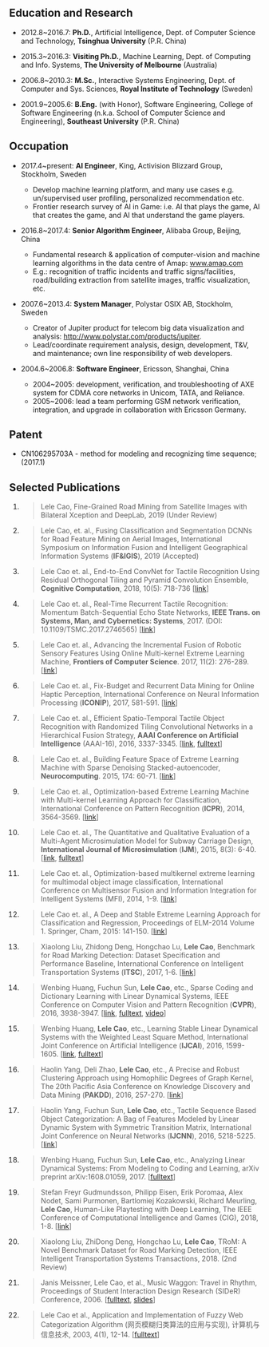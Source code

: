 ## Education and Research

-   2012.8\~2016.7: **Ph.D.**, Artificial Intelligence, Dept. of Computer Science and Technology, **Tsinghua University** (P.R. China)

-   2015.3\~2016.3: **Visiting Ph.D.**, Machine Learning, Dept. of Computing and Info. Systems, **The University of Melbourne** (Australia)

-   2006.8\~2010.3: **M.Sc.**, Interactive Systems Engineering, Dept. of Computer and Sys. Sciences, **Royal Institute of Technology** (Sweden)

-   2001.9\~2005.6: **B.Eng.** (with Honor), Software Engineering, College of Software Engineering (n.k.a. School of Computer Science and Engineering), **Southeast University** (P.R. China)


## Occupation

- 2017.4\~present: **AI Engineer**, King, Activision Blizzard Group, Stockholm, Sweden
  - Develop machine learning platform, and many use cases e.g. un/supervised user profiling, personalized recommendation etc.
  - Frontier research survey of AI in Game: i.e. AI that plays the game, AI that creates the game, and AI that understand the game players.

- 2016.8\~2017.4: **Senior Algorithm Engineer**, Alibaba Group, Beijing, China
  - Fundamental research & application of computer-vision and machine learning algorithms in the data centre of Amap: www.amap.com
  - E.g.: recognition of traffic incidents and traffic signs/facilities, road/building extraction from satellite images, traffic visualization, etc.

- 2007.6\~2013.4: **System Manager**, Polystar OSIX AB, Stockholm, Sweden
  - Creator of Jupiter product for telecom big data visualization and analysis: http://www.polystar.com/products/jupiter. 
  - Lead/coordinate requirement analysis, design, development, T&V, and maintenance; own line responsibility of web developers.

- 2004.6\~2006.8: **Software Engineer**, Ericsson, Shanghai, China
  - 2004\~2005: development, verification, and troubleshooting of AXE system for CDMA core networks in Unicom, TATA, and Reliance.
  - 2005\~2006: lead a team performing GSM network verification, integration, and upgrade in collaboration with Ericsson Germany.


## Patent

- CN106295703A - method for modeling and recognizing time sequence;
(2017.1)


## Selected Publications

1. >Lele Cao, Fine-Grained Road Mining from Satellite Images with Bilateral Xception and DeepLab, 2019 (Under Review)

1. >Lele Cao, et. al., Fusing Classification and Segmentation DCNNs for Road Feature
Mining on Aerial Images, International Symposium on Information Fusion and Intelligent Geographical Information Systems (**IF&IGIS**), 2019 (Accepted)

1. >Lele Cao et. al., End-to-End ConvNet for Tactile Recognition Using Residual Orthogonal Tiling and Pyramid Convolution Ensemble, **Cognitive Computation**, 2018, 10(5): 718-736 [[link](https://link.springer.com/article/10.1007/s12559-018-9568-7)]

1. >Lele Cao et. al., Real-Time Recurrent Tactile Recognition:
Momentum Batch-Sequential Echo State Networks, **IEEE Trans. on Systems, Man, and Cybernetics: Systems**, 2017. (DOI: 10.1109/TSMC.2017.2746565) [[link](https://ieeexplore.ieee.org/document/8031062/)]

1. >Lele Cao et. al., Advancing the Incremental Fusion of Robotic
Sensory Features Using Online Multi-kernel Extreme Learning Machine,
**Frontiers of Computer Science**. 2017, 11(2): 276-289. [[link](https://link.springer.com/article/10.1007/s11704-016-5171-9)]

1. >Lele Cao et. al., Fix-Budget and Recurrent Data Mining for Online
Haptic Perception, International Conference on Neural Information
Processing (**ICONIP**), 2017, 581-591. [[link](https://link.springer.com/chapter/10.1007/978-3-319-70139-4_59)]

1. >Lele Cao et. al., Efficient Spatio-Temporal Tactile Object
Recognition with Randomized Tiling Convolutional Networks in a
Hierarchical Fusion Strategy, **AAAI Conference on Artificial
Intelligence** (AAAI-16), 2016, 3337-3345. [[link](https://www.aaai.org/ocs/index.php/AAAI/AAAI16/paper/view/12008), [fulltext](https://www.aaai.org/ocs/index.php/AAAI/AAAI16/paper/download/12008/12099)]

1. >Lele Cao et. al., Building Feature Space of Extreme Learning
Machine with Sparse Denoising Stacked-autoencoder, **Neurocomputing**.
2015, 174: 60-71. [[link](https://www.sciencedirect.com/science/article/pii/S0925231215011674)]

1. >Lele Cao et. al., Optimization-based Extreme Learning Machine with Multi-kernel Learning Approach for Classification, International
Conference on Pattern Recognition (**ICPR**), 2014, 3564-3569. [[link](https://ieeexplore.ieee.org/document/6977325/)]

1. >Lele Cao et. al., The Quantitative and Qualitative Evaluation of a
Multi-Agent Microsimulation Model for Subway Carriage Design,
**International Journal of Microsimulation** (**IJM**), 2015, 8(3):
6-40. [[link](https://econpapers.repec.org/article/ijmjournl/v_3a8_3ay_3a2015_3ai_3a3_3ap_3a6-40.htm), [fulltext](http://microsimulation.org/IJM/V8_3/IJM_8_3_2015_Cao.pdf)]

1. >Lele Cao et. al., Optimization-based multikernel extreme learning
for multimodal object image classification, International Conference on
Multisensor Fusion and Information Integration for Intelligent Systems
(MFI), 2014, 1-9. [[link](https://ieeexplore.ieee.org/document/6997629/)]

1. >Lele Cao et. al., A Deep and Stable Extreme Learning Approach for Classification and Regression, Proceedings of ELM-2014 Volume 1. Springer, Cham, 2015: 141-150. [[link](https://link.springer.com/chapter/10.1007/978-3-319-14063-6_13)]

1. >Xiaolong Liu, Zhidong Deng, Hongchao Lu, **Lele Cao**, Benchmark for
Road Marking Detection: Dataset Specification and Performance Baseline,
International Conference on Intelligent Transportation Systems
(**ITSC**), 2017, 1-6. [[link](https://ieeexplore.ieee.org/document/8317749/)]

1. >Wenbing Huang, Fuchun Sun, **Lele Cao**, etc., Sparse Coding and
Dictionary Learning with Linear Dynamical Systems, IEEE Conference on
Computer Vision and Pattern Recognition (**CVPR**), 2016, 3938-3947. [[link](https://ieeexplore.ieee.org/abstract/document/7780796/), [fulltext](https://www.cv-foundation.org/openaccess/content_cvpr_2016/papers/Huang_Sparse_Coding_and_CVPR_2016_paper.pdf), [video](https://www.youtube.com/watch?v=0PA1VYyehoQ)]

1. >Wenbing Huang, **Lele Cao**, etc., Learning Stable Linear
Dynamical Systems with the Weighted Least Square Method, International
Joint Conference on Artificial Intelligence (**IJCAI**), 2016,
1599-1605. [[link](https://www.ijcai.org/Abstract/16/229), [fulltext](https://www.ijcai.org/Proceedings/16/Papers/229.pdf)]

1. >Haolin Yang, Deli Zhao, **Lele Cao**, etc., A Precise and Robust
Clustering Approach using Homophilic Degrees of Graph Kernel, The 20th
Pacific Asia Conference on Knowledge Discovery and Data Mining
(**PAKDD**), 2016, 257-270. [[link](https://link.springer.com/chapter/10.1007/978-3-319-31750-2_21)]

1. >Haolin Yang, Fuchun Sun, **Lele Cao**, etc., Tactile Sequence
Based Object Categorization: A Bag of Features Modeled by Linear Dynamic
System with Symmetric Transition Matrix, International Joint Conference
on Neural Networks (**IJCNN**), 2016, 5218-5225. [[link](https://ieeexplore.ieee.org/document/7727889/)]

1. >Wenbing Huang, Fuchun Sun, **Lele Cao**, etc., Analyzing Linear
Dynamical Systems: From Modeling to Coding and Learning, arXiv preprint arXiv:1608.01059, 2017. [[fulltext](https://arxiv.org/abs/1608.01059)]

1. >Stefan Freyr Gudmundsson, Philipp Eisen, Erik Poromaa, Alex Nodet, Sami Purmonen, Bartlomiej Kozakowski, Richard Meurling, **Lele Cao**, Human-Like Playtesting with Deep Learning, The IEEE Conference of Computational Intelligence and Games (CIG), 2018, 1-8. [[link](https://ieeexplore.ieee.org/abstract/document/8490442)]

1. >Xiaolong Liu, ZhiDong Deng, Hongchao Lu, **Lele Cao**, TRoM: A Novel Benchmark Dataset for Road Marking Detection, IEEE Intelligent Transportation Systems Transactions, 2018. (2nd Review)

1. >Janis Meissner, Lele Cao, et al., Music Waggon: Travel in Rhythm, Proceedings of Student Interaction Design Research (SIDeR) Conference, 2006. [[fulltext](https://pdfs.semanticscholar.org/2daf/bc08d4226f01e12b9bd123d73f6f5be06c93.pdf), [slides](https://slideplayer.com/slide/4949998/)]

1. >Lele Cao et al., Application and Implementation of Fuzzy Web Categorization Algorithm (网页模糊归类算法的应用与实现), 计算机与信息技术, 2003, 4(1), 12-14. [[fulltext](https://github.com/caolele/caolele.github.io/blob/master/pub/fwca2003.pdf)]